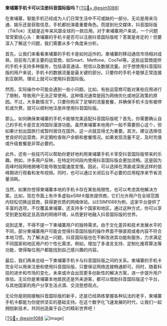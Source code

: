 **柬埔寨手机卡可以注册抖音国际版吗？**[[TG💪+ @esim1088](https://t.me/s/esim1088)]

在柬埔寨，智能手机已经成为人们日常生活中不可或缺的一部分。无论是用来沟通、娱乐还是获取信息，手机都扮演着重要角色。而提到社交媒体，抖音国际版（TikTok）无疑是近年来风靡全球的一款应用。对于柬埔寨用户来说，一个问题常常萦绕心头：柬埔寨的手机卡是否可以注册抖音国际版呢？答案是肯定的！但要深入了解这个问题，我们需要从多个角度来分析。

首先，让我们来看看柬埔寨的手机卡是如何运作的。柬埔寨的移动通信市场相对成熟，目前有几家主要的运营商，如Smart、Metfone、CooTel等。这些运营商提供的手机卡支持多种服务，包括语音通话、短信以及数据流量。对于想使用抖音国际版的用户来说，手机卡的数据流量是最关键的部分。只要你的手机卡能够正常连接到互联网，理论上就可以使用抖音国际版。

然而，实际操作中可能会遇到一些小问题。比如，有些运营商可能对某些应用进行了限制，导致用户无法正常使用。这种情况通常是因为网络优化或地区政策的原因。不过，大多数情况下，只要你购买了足够的流量套餐，并确保手机卡没有被停机或欠费，就可以顺利地注册并使用抖音国际版。

那么，如何确保柬埔寨的手机卡能够完美适配抖音国际版呢？首先，你需要确认自己的手机卡是否支持国际漫游功能。虽然柬埔寨本地用户一般不需要担心这个，但如果计划出国旅行或暂时居住在国外，这一点就显得尤为重要。其次，建议选择信誉良好的运营商，并定期检查账户余额和套餐情况。如果发现流量不足，及时充值或升级套餐是非常必要的。

此外，还有一些技巧可以帮助你更好地利用柬埔寨手机卡享受抖音国际版带来的乐趣。例如，许多用户反映，在特定时间段内使用抖音国际版会更加流畅。这是因为高峰时段网络拥堵可能导致加载速度变慢。因此，可以选择在清晨或深夜这样的低峰期进行观看和发布视频。同时，也可以通过关闭后台不必要的应用程序来节省流量消耗。

当然，如果你觉得柬埔寨本地的手机卡存在某些局限性，也可以考虑其他解决方案。比如，现在市面上有许多虚拟eSIM卡服务提供商，它们允许用户在全球范围内轻松切换运营商，获得更优质的网络体验。以ESIM1088为例，这家平台提供了丰富的选项，不仅覆盖柬埔寨，还支持多个国家和地区。通过这种方式，你可以享受到更加稳定且高效的网络环境，从而更好地融入抖音国际版的世界。

说到这里，不得不提一下柬埔寨用户的独特需求。由于文化差异和技术发展水平的不同，部分柬埔寨用户可能会觉得抖音国际版的操作界面不够直观或者内容不符合本地习惯。为了解决这一问题，抖音国际版也在不断改进其功能和服务，力求满足不同国家和地区用户的个性化需求。例如，增加了多语言支持、定制化推荐算法等功能，使得每位用户都能找到自己感兴趣的内容。

最后，我们再来总结一下柬埔寨手机卡与抖音国际版之间的关系。柬埔寨的手机卡完全可以用来注册和使用抖音国际版，只要保证网络连接畅通即可。同时，随着科技的进步和市场的变化，未来或许会出现更多创新性的解决方案，进一步提升用户体验。无论你是柬埔寨本地居民还是外来游客，都可以借助抖音国际版这个平台，与其他国家的用户分享生活点滴、交流思想观点。

无论你是刚刚接触抖音国际版的新手，还是已经熟练掌握各种玩法的老手，柬埔寨手机卡都能为你提供坚实的基础支持。在这个数字化飞速发展的时代，让我们一起拥抱新技术，共同创造属于自己的精彩世界吧！

[[TG💪+ @esim1088](https://t.me/s/esim1088) ![Image](https://i.postimg.cc/4NQfJmqS/Snipaste-2025-05-13-00-14-12.png)]